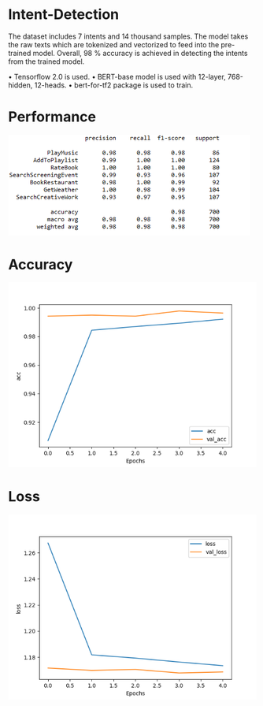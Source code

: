 # Intent-Detection
The dataset includes 7 intents and 14 thousand samples. The model takes the raw texts which are tokenized and vectorized to feed into the pre-trained model. Overall, 98 % accuracy is achieved in detecting the intents from the trained model.

• Tensorflow 2.0 is used.
• BERT-base model is used with 12-layer, 768-hidden, 12-heads.
• bert-for-tf2 package is used to train.

# Performance 
![](performance.PNG)

# Accuracy 
![](accuracy.png)

# Loss
![](loss.png)

